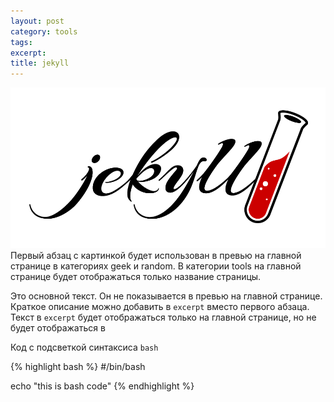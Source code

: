 ```yaml
---
layout: post
category: tools
tags:
excerpt:
title: jekyll
---
```



![](/uploads/versions/4f9bd5334246d33651e846aed812280fbff586ba---x0-0-960-489-960-489x---.png)Первый абзац с картинкой будет использован в превью на главной странице в категориях geek и random. В категории tools на главной странице будет отображаться только название страницы.

Это основной текст. Он не показывается в превью на главной странице.  
Краткое описание можно добавить в `excerpt` вместо первого абзаца. Текст в `excerpt` будет отображаться только на главной странице, но не будет отображаться в 

Код с подсветкой синтаксиса `bash`

{% highlight bash %}
#/bin/bash

echo "this is bash code"
{% endhighlight %}
